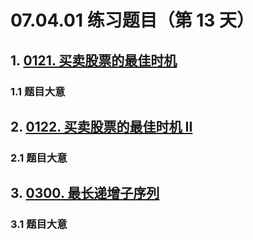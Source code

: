 # 07.04.01 练习题目（第 13 天）

## 1. [0121. 买卖股票的最佳时机](https://leetcode.cn/problems/best-time-to-buy-and-sell-stock/)

### 1.1 题目大意



## 2. [0122. 买卖股票的最佳时机 II](https://leetcode.cn/problems/best-time-to-buy-and-sell-stock-ii/)

### 2.1 题目大意



## 3. [0300. 最长递增子序列](https://leetcode.cn/problems/longest-increasing-subsequence/)

### 3.1 题目大意

